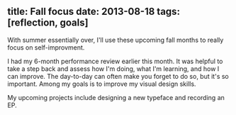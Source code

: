 title: Fall focus
date: 2013-08-18
tags: [reflection, goals]
---

With summer essentially over, I'll use these upcoming fall months to really focus on self-improvment.

I had my 6-month performance review earlier this month. It was helpful to take a step back and assess how I'm doing, what I'm learning, and how I can improve. The day-to-day can often make you forget to do so, but it's so important. Among my goals is to improve my visual design skills.

My upcoming projects include designing a new typeface and recording an EP.

